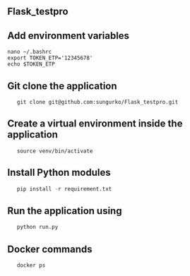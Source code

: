## Flask_testpro
## Add environment variables
```
nano ~/.bashrc
export TOKEN_ETP='12345678'
echo $TOKEN_ETP
```
## Git clone the application

```git
   git clone git@github.com:sungurko/Flask_testpro.git
```
## Create a virtual environment inside the application 

```python3 -m venv venv
   source venv/bin/activate
```
## Install Python modules

```python
   pip install -r requirement.txt
```
## Run the application using

```python
   python run.py
```
## Docker commands
```docker
   docker ps
```
